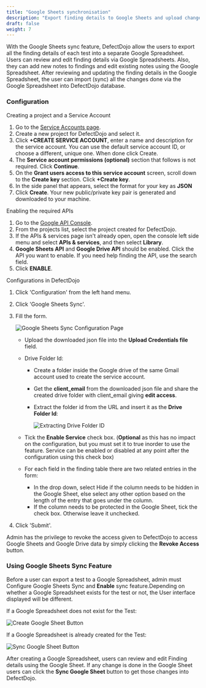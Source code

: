 ```yaml
---
title: "Google Sheets synchronisation"
description: "Export finding details to Google Sheets and upload changes from Google Sheets."
draft: false
weight: 7
---
```



With the Google Sheets sync feature, DefectDojo allow the users to
export all the finding details of each test into a separate Google
Spreadsheet. Users can review and edit finding details via Google
Spreadsheets. Also, they can add new notes to findings and edit existing
notes using the Google Spreadsheet. After reviewing and updating the
finding details in the Google Spreadsheet, the user can import (sync)
all the changes done via the Google Spreadsheet into DefectDojo
database.

### Configuration

Creating a project and a Service Account

1.  Go to the [Service Accounts
    page](https://console.developers.google.com/iam-admin/serviceaccounts/).
2.  Create a new project for DefectDojo and select it.
3.  Click **+CREATE SERVICE ACCOUNT**, enter a name and description
    for the service account. You can use the default service account
    ID, or choose a different, unique one. When done click Create.
4.  The **Service account permissions (optional)** section that
    follows is not required. Click **Continue**.
5.  On the **Grant users access to this service account** screen,
    scroll down to the **Create key** section. Click **+Create
    key**.
6.  In the side panel that appears, select the format for your key
    as **JSON**
7.  Click **Create**. Your new public/private key pair is generated
    and downloaded to your machine.

Enabling the required APIs

1.  Go to the [Google API
    Console](https://console.developers.google.com//).
2.  From the projects list, select the project created for
    DefectDojo.
3.  If the APIs & services page isn\'t already open, open the
    console left side menu and select **APIs & services**, and then
    select **Library**.
4.  **Google Sheets API** and **Google Drive API** should be
    enabled. Click the API you want to enable. If you need help
    finding the API, use the search field.
5.  Click **ENABLE**.

Configurations in DefectDojo

1.  Click \'Configuration\' from the left hand menu.
2.  Click \'Google Sheets Sync\'.
3.  Fill the form.

    ![Google Sheets Sync Configuration Page](../../images/google_sheets_sync_1.png)

    * Upload the downloaded json file into the **Upload
      Credentials file** field.

    * Drive Folder Id:

        * Create a folder inside the Google drive of the same
          Gmail account used to create the service account.
        * Get the **client\_email** from the downloaded json file
          and share the created drive folder with client\_email
          giving **edit access**.
        * Extract the folder id from the URL and insert it as the
          **Drive Folder Id**:

          ![Extracting Drive Folder ID](../../images/google_sheets_sync_2.png)

    * Tick the **Enable Service** check box. (**Optional** as this
      has no impact on the configuration, but you must set it to
      true inorder to use the feature. Service can be enabled or
      disabled at any point after the configuration using this
      check box)

    * For each field in the finding table there are two related
      entries in the form:

        * In the drop down, select Hide if the column needs to be
          hidden in the Google Sheet, else select any other option
          based on the length of the entry that goes under the
          column.
        * If the column needs to be protected in the Google Sheet,
          tick the check box. Otherwise leave it unchecked.

4.  Click \'Submit\'.

Admin has the privilege to revoke the access given to DefectDojo to
access Google Sheets and Google Drive data by simply clicking the
**Revoke Access** button.

### Using Google Sheets Sync Feature

Before a user can export a test to a Google Spreadsheet, admin must
Configure Google Sheets Sync and **Enable** sync feature.Depending on
whether a Google Spreadsheet exists for the test or not, the User
interface displayed will be different.

If a Google Spreadsheet does not exist for the Test:

![Create Google Sheet Button](../../images/google_sheets_sync_3.png)

If a Google Spreadsheet is already created for the Test:

![Sync Google Sheet Button](../../images/google_sheets_sync_4.png)

After creating a Google Spreadsheet, users can review and edit Finding
details using the Google Sheet. If any change is done in the Google
Sheet users can click the **Sync Google Sheet** button to get those
changes into DefectDojo.
